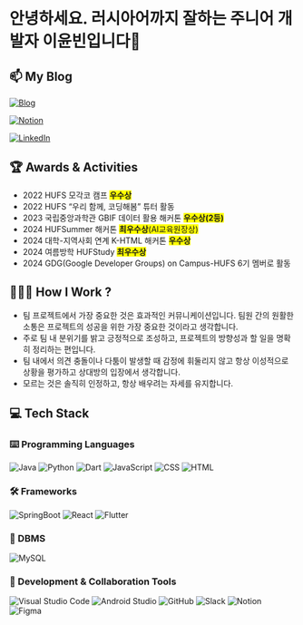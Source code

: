 # 안녕하세요. 러시아어까지 잘하는 주니어 개발자 이윤빈입니다👋
## 📫 My Blog
[![Blog](https://img.shields.io/badge/Blog-kanado2000.tistory.com-orange?style=flat-square&logo=blogger&logoColor=white)](https://kanado2000.tistory.com/)

[![Notion](https://img.shields.io/badge/Notion-MyPortfolio-black?style=flat-square&logo=notion&logoColor=white)](https://sedate-interest-f7d.notion.site/Back-End-Developer-692d095141af46f4b1a78661bb3bdc23)

[![LinkedIn](https://img.shields.io/badge/LinkedIn-YunBeen-blue?style=flat-square&logo=linkedin&logoColor=white)](https://www.linkedin.com/in/%EC%9C%A4%EB%B9%88-%EC%9D%B4-23a283324/)

## 🏆 Awards & Activities
- 2022 HUFS 모각코 캠프 <span style="background-color: #FFFF00">**우수상**</span>
- 2022 HUFS “우리 함께, 코딩해봄” 튜터 활동 
- 2023 국립중앙과학관 GBIF 데이터 활용 해커톤 <span style="background-color: #FFFF00">**우수상(2등)**</span>    
- 2024 HUFSummer 해커톤 <span style="background-color: #FFFF00">**최우수상**(AI교육원장상)</span>   
- 2024 대학-지역사회 연계 K-HTML 해커톤 <span style="background-color: #FFFF00">**우수상**</span>
- 2024 여름방학 HUFStudy <span style="background-color: #FFFF00">**최우수상**</span>
- 2024 GDG(Google Developer Groups) on Campus-HUFS 6기 멤버로 활동

## 🧑🏻‍💻 How I Work ?
- 팀 프로젝트에서 가장 중요한 것은 효과적인 커뮤니케이션입니다. 팀원 간의 원활한 소통은 프로젝트의 성공을 위한 가장 중요한 것이라고 생각합니다.
- 주로 팀 내 분위기를 밝고 긍정적으로 조성하고, 프로젝트의 방향성과 할 일을 명확히 정리하는 편입니다.
- 팀 내에서 의견 충돌이나 다툼이 발생할 때 감정에 휘둘리지 않고 항상 이성적으로 상황을 평가하고 상대방의 입장에서 생각합니다.
- 모르는 것은 솔직히 인정하고, 항상 배우려는 자세를 유지합니다.

## 💻 Tech Stack

### ⌨️ Programming Languages
<p align="left">
  <img src="https://img.shields.io/badge/-Java-007396?style=flat-square&logo=java&logoColor=white" alt="Java"/>
  <img src="https://img.shields.io/badge/-Python-3776AB?style=flat-square&logo=python&logoColor=white" alt="Python"/>
  <img src="https://img.shields.io/badge/-Dart-0175C2?style=flat-square&logo=dart&logoColor=white" alt="Dart"/>
  <img src="https://img.shields.io/badge/-JavaScript-F7DF1E?style=flat-square&logo=javascript&logoColor=black" alt="JavaScript"/>
  <img src="https://img.shields.io/badge/-CSS-1572B6?style=flat-square&logo=css3&logoColor=white" alt="CSS"/>
  <img src="https://img.shields.io/badge/-HTML-E34F26?style=flat-square&logo=html5&logoColor=white" alt="HTML"/>
</p>

### 🛠️ Frameworks
<p align="left">
  <img src="https://img.shields.io/badge/-SpringBoot-6DB33F?style=flat-square&logo=spring&logoColor=white" alt="SpringBoot"/>
  <img src="https://img.shields.io/badge/-React-61DAFB?style=flat-square&logo=react&logoColor=black" alt="React"/>
  <img src="https://img.shields.io/badge/-Flutter-02569B?style=flat-square&logo=flutter&logoColor=white" alt="Flutter"/>
</p>

### 💾 DBMS
<p align="left">
  <img src="https://img.shields.io/badge/-MySQL-4479A1?style=flat-square&logo=mysql&logoColor=white" alt="MySQL"/>
</p>

### 🤝 Development & Collaboration Tools
<p align="left">
  <img src="https://img.shields.io/badge/-Visual_Studio_Code-007ACC?style=flat-square&logo=visual-studio-code&logoColor=white" alt="Visual Studio Code"/>
  <img src="https://img.shields.io/badge/-Android_Studio-3DDC84?style=flat-square&logo=android-studio&logoColor=white" alt="Android Studio"/>
  <img src="https://img.shields.io/badge/-GitHub-181717?style=flat-square&logo=github&logoColor=white" alt="GitHub"/>
  <img src="https://img.shields.io/badge/-Slack-4A154B?style=flat-square&logo=slack&logoColor=white" alt="Slack"/>
  <img src="https://img.shields.io/badge/-Notion-000000?style=flat-square&logo=notion&logoColor=white" alt="Notion"/>
  <img src="https://img.shields.io/badge/-Figma-F24E1E?style=flat-square&logo=figma&logoColor=white" alt="Figma"/>
</p>
